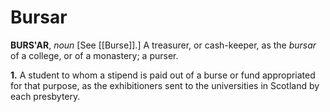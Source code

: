 # Bursar

**BURS'AR**, _noun_ \[See [[Burse]].\] A treasurer, or cash-keeper, as the _bursar_ of a college, or of a monastery; a purser.

**1.** A student to whom a stipend is paid out of a burse or fund appropriated for that purpose, as the exhibitioners sent to the universities in Scotland by each presbytery.